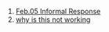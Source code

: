 1. [Feb.05 Informal Response](/DATA-310/feb05_inrformal_response) 
2. [why is this not working](/DATA-310/README)

